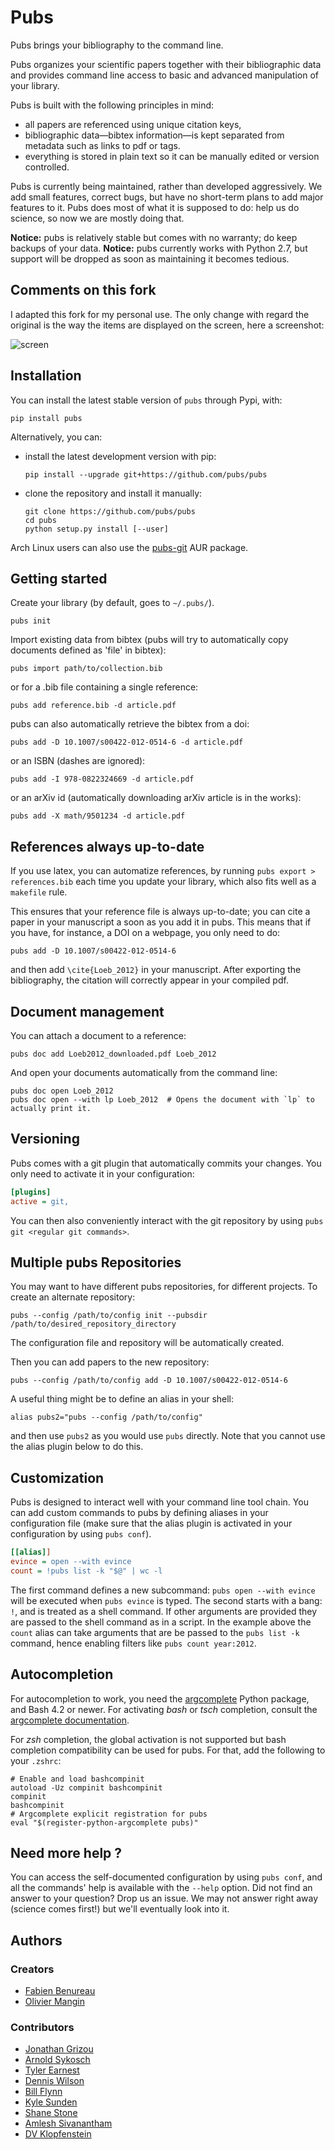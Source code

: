 # Pubs

Pubs brings your bibliography to the command line.

Pubs organizes your scientific papers together with their bibliographic data and provides command line access to basic and advanced manipulation of your library.

Pubs is built with the following principles in mind:

 - all papers are referenced using unique citation keys,
 - bibliographic data—bibtex information—is kept separated from metadata such as links to pdf or tags.
 - everything is stored in plain text so it can be manually edited or version controlled.

Pubs is currently being maintained, rather than developed aggressively. We add small features,
correct bugs, but have no short-term plans to add major features to it. Pubs does most of what it
is supposed to do: help us do science, so now we are mostly doing that.

**Notice:** pubs is relatively stable but comes with no warranty; do keep backups of your data.
**Notice:** pubs currently works with Python 2.7, but support will be dropped as soon as maintaining it becomes tedious.

## Comments on this fork

I adapted this fork for my personal use. The only change with regard the original
is the way the items are displayed on the screen, here a screenshot:

![screen](./extra/screenshot.png)


## Installation

You can install the latest stable version of `pubs` through Pypi, with:
  ```
  pip install pubs
  ```

Alternatively, you can:

  - install the latest development version with pip:
    ```
    pip install --upgrade git+https://github.com/pubs/pubs
    ```

  - clone the repository and install it manually:
    ```
    git clone https://github.com/pubs/pubs
    cd pubs
    python setup.py install [--user]
    ```

Arch Linux users can also use the [pubs-git](https://aur.archlinux.org/packages/pubs-git/) AUR package.


## Getting started

Create your library (by default, goes to `~/.pubs/`).
  ```
  pubs init
  ```

Import existing data from bibtex (pubs will try to automatically copy documents defined as 'file' in bibtex):
  ```
  pubs import path/to/collection.bib
  ```

or for a .bib file containing a single reference:
  ```
  pubs add reference.bib -d article.pdf
  ```

pubs can also automatically retrieve the bibtex from a doi:
  ```
  pubs add -D 10.1007/s00422-012-0514-6 -d article.pdf
  ```

or an ISBN (dashes are ignored):
  ```
  pubs add -I 978-0822324669 -d article.pdf
  ```

or an arXiv id (automatically downloading arXiv article is in the works):
  ```
  pubs add -X math/9501234 -d article.pdf
  ```


## References always up-to-date

If you use latex, you can automatize references, by running `pubs export > references.bib` each time you update your library, which also fits well as a `makefile` rule.

This ensures that your reference file is always up-to-date; you can cite a paper in your manuscript a soon as you add it in pubs. This means that if you have, for instance, a DOI on a webpage, you only need to do:
  ```
  pubs add -D 10.1007/s00422-012-0514-6
  ```

and then add `\cite{Loeb_2012}` in your manuscript. After exporting the bibliography, the citation will correctly appear in your compiled pdf.


## Document management

You can attach a document to a reference:
  ```
  pubs doc add Loeb2012_downloaded.pdf Loeb_2012
  ```

And open your documents automatically from the command line:
  ```
  pubs doc open Loeb_2012
  pubs doc open --with lp Loeb_2012  # Opens the document with `lp` to actually print it.
  ```


## Versioning

Pubs comes with a git plugin that automatically commits your changes. You only need to activate it in your configuration:
  ```ini
  [plugins]
  active = git,
  ```

You can then also conveniently interact with the git repository by using `pubs git <regular git commands>`.


## Multiple pubs Repositories

You may want to have different pubs repositories, for different projects. To create an alternate repository:
  ```
  pubs --config /path/to/config init --pubsdir /path/to/desired_repository_directory
  ```
The configuration file and repository will be automatically created.

Then you can add papers to the new repository:
  ```
  pubs --config /path/to/config add -D 10.1007/s00422-012-0514-6
  ```

A useful thing might be to define an alias in your shell:
  ```
  alias pubs2="pubs --config /path/to/config"
  ```
and then use `pubs2` as you would use `pubs` directly.  Note that you cannot use the alias plugin below to do this.


## Customization

Pubs is designed to interact well with your command line tool chain.
You can add custom commands to pubs by defining aliases in your configuration file (make sure that the alias plugin is activated in your configuration by using `pubs conf`).
  ```ini
  [[alias]]
  evince = open --with evince
  count = !pubs list -k "$@" | wc -l
  ```

The first command defines a new subcommand: `pubs open --with evince` will be executed when `pubs evince` is typed.
The second starts with a bang: `!`, and is treated as a shell command. If other arguments are provided they are passed to the shell command as in a script. In the example above the `count` alias can take arguments that are be passed to the `pubs list -k` command, hence enabling filters like `pubs count year:2012`.


## Autocompletion

For autocompletion to work, you need the [argcomplete](https://argcomplete.readthedocs.io) Python package, and Bash 4.2 or newer. For activating *bash* or *tsch* completion, consult the [argcomplete documentation](https://argcomplete.readthedocs.io/en/latest/#global-completion).

For *zsh* completion, the global activation is not supported but bash completion compatibility can be used for pubs. For that, add the following to your `.zshrc`:
  ```shell
  # Enable and load bashcompinit
  autoload -Uz compinit bashcompinit
  compinit
  bashcompinit
  # Argcomplete explicit registration for pubs
  eval "$(register-python-argcomplete pubs)"
  ```

## Need more help ?

You can access the self-documented configuration by using `pubs conf`, and all the commands' help is available with the `--help` option. Did not find an answer to your question? Drop us an issue. We may not answer right away (science comes first!) but we'll eventually look into it.


## Authors

### Creators

- [Fabien Benureau](http://fabien.benureau.com)
- [Olivier Mangin](http://olivier.mangin.com)


### Contributors

- [Jonathan Grizou](https://github.com/jgrizou)
- [Arnold Sykosch](https://github.com/73)
- [Tyler Earnest](https://github.com/tmearnest)
- [Dennis Wilson](https://github.com/d9w)
- [Bill Flynn](https://github.com/wflynny)
- [Kyle Sunden](https://github.com/ksunden)
- [Shane Stone](https://github.com/shanewstone)
- [Amlesh Sivanantham](http://github.com/zamlz)
- [DV Klopfenstein](http://github.com/dvklopfenstein)
